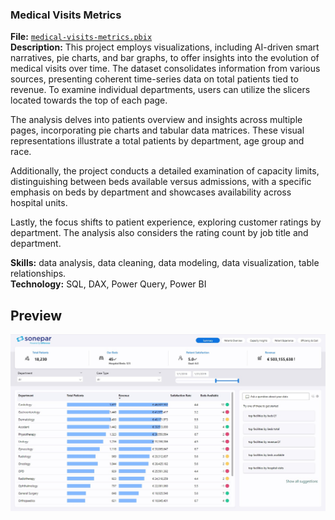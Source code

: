 ### Medical Visits Metrics
**File:** [`medical-visits-metrics.pbix`](https://github.com/cobblucas/medical-visits-metrics/blob/master/medical-visits-metrics.pbix)    
**Description:** This project employs visualizations, including AI-driven smart narratives, pie charts, and bar graphs, to offer insights into the evolution of medical visits over time. The dataset consolidates information from various sources, presenting coherent time-series data on total patients tied to revenue. To examine individual departments, users can utilize the slicers located towards the top of each page.

The analysis delves into patients overview and insights across multiple pages, incorporating pie charts and tabular data matrices. These visual representations illustrate a total patients by department, age group and race.

Additionally, the project conducts a detailed examination of capacity limits, distinguishing between beds available versus admissions, with a specific emphasis on beds by department and showcases availability across hospital units.

Lastly, the focus shifts to patient experience, exploring customer ratings by department. The analysis also considers the rating count by job title and department.
  
**Skills:** data analysis, data cleaning, data modeling, data visualization, table relationships.  
**Technology:** SQL, DAX, Power Query, Power BI

**Preview**
--
![Dashboard Preview](https://github.com/cobblucas/medical-visits-metrics/blob/master/assets/medical-visits-metrics.jpg)